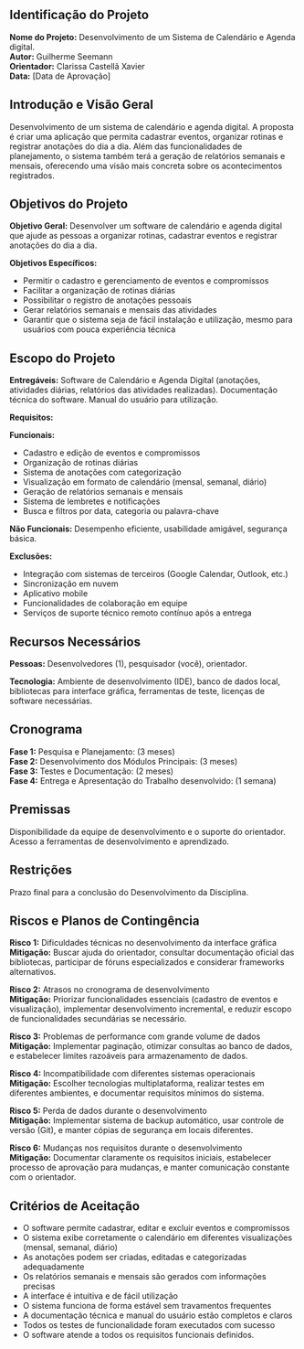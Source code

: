 ## Identificação do Projeto 
**Nome do Projeto:** Desenvolvimento de um Sistema de Calendário e Agenda digital.  
**Autor:** Guilherme Seemann  
**Orientador:** Clarissa Castellã Xavier  
**Data:** [Data de Aprovação]  

## Introdução e Visão Geral 
 
Desenvolvimento de um sistema de calendário e agenda digital. A proposta é criar uma aplicação que permita cadastrar eventos, organizar rotinas e registrar anotações do dia a dia. Além das funcionalidades de planejamento, o sistema também terá a geração de relatórios semanais e mensais, oferecendo uma visão mais concreta sobre os acontecimentos registrados. 

## Objetivos do Projeto
**Objetivo Geral:**
Desenvolver um software de calendário e agenda digital que ajude as pessoas a organizar rotinas, cadastrar eventos e registrar anotações do dia a dia.

**Objetivos Específicos:**
- Permitir o cadastro e gerenciamento de eventos e compromissos
- Facilitar a organização de rotinas diárias
- Possibilitar o registro de anotações pessoais
- Gerar relatórios semanais e mensais das atividades
- Garantir que o sistema seja de fácil instalação e utilização, mesmo para usuários com pouca experiência técnica 
  
## Escopo do Projeto
**Entregáveis:**
Software de Calendário e Agenda Digital (anotações, atividades diárias, relatórios das atividades realizadas).
Documentação técnica do software.
Manual do usuário para utilização.

 
**Requisitos:**  

**Funcionais:**
- Cadastro e edição de eventos e compromissos
- Organização de rotinas diárias
- Sistema de anotações com categorização
- Visualização em formato de calendário (mensal, semanal, diário)
- Geração de relatórios semanais e mensais
- Sistema de lembretes e notificações
- Busca e filtros por data, categoria ou palavra-chave 
 
**Não Funcionais:** Desempenho eficiente, usabilidade amigável, segurança básica. 
 
**Exclusões:**
- Integração com sistemas de terceiros (Google Calendar, Outlook, etc.)
- Sincronização em nuvem
- Aplicativo mobile
- Funcionalidades de colaboração em equipe
- Serviços de suporte técnico remoto contínuo após a entrega 
 
## Recursos Necessários
**Pessoas:** Desenvolvedores (1), pesquisador (você), orientador. 
 
**Tecnologia:** Ambiente de desenvolvimento (IDE), banco de dados local, bibliotecas para interface gráfica, ferramentas de teste, licenças de software necessárias. 
 
## Cronograma 
**Fase 1:** Pesquisa e Planejamento: (3 meses)  
**Fase 2:** Desenvolvimento dos Módulos Principais: (3 meses)  
**Fase 3:** Testes e Documentação: (2 meses)  
**Fase 4:** Entrega e Apresentação do Trabalho desenvolvido: (1 semana)   

## Premissas 
 
Disponibilidade da equipe de desenvolvimento e o suporte do orientador.
Acesso a ferramentas de desenvolvimento e aprendizado.

## Restrições 
 
Prazo final para a conclusão do Desenvolvimento da Disciplina.  

## Riscos e Planos de Contingência

**Risco 1:** Dificuldades técnicas no desenvolvimento da interface gráfica  
**Mitigação:** Buscar ajuda do orientador, consultar documentação oficial das bibliotecas, participar de fóruns especializados e considerar frameworks alternativos.

**Risco 2:** Atrasos no cronograma de desenvolvimento  
**Mitigação:** Priorizar funcionalidades essenciais (cadastro de eventos e visualização), implementar desenvolvimento incremental, e reduzir escopo de funcionalidades secundárias se necessário.

**Risco 3:** Problemas de performance com grande volume de dados  
**Mitigação:** Implementar paginação, otimizar consultas ao banco de dados, e estabelecer limites razoáveis para armazenamento de dados.

**Risco 4:** Incompatibilidade com diferentes sistemas operacionais  
**Mitigação:** Escolher tecnologias multiplataforma, realizar testes em diferentes ambientes, e documentar requisitos mínimos do sistema.

**Risco 5:** Perda de dados durante o desenvolvimento  
**Mitigação:** Implementar sistema de backup automático, usar controle de versão (Git), e manter cópias de segurança em locais diferentes.

**Risco 6:** Mudanças nos requisitos durante o desenvolvimento  
**Mitigação:** Documentar claramente os requisitos iniciais, estabelecer processo de aprovação para mudanças, e manter comunicação constante com o orientador.

## Critérios de Aceitação

- O software permite cadastrar, editar e excluir eventos e compromissos
- O sistema exibe corretamente o calendário em diferentes visualizações (mensal, semanal, diário)
- As anotações podem ser criadas, editadas e categorizadas adequadamente
- Os relatórios semanais e mensais são gerados com informações precisas
- A interface é intuitiva e de fácil utilização
- O sistema funciona de forma estável sem travamentos frequentes
- A documentação técnica e manual do usuário estão completos e claros
- Todos os testes de funcionalidade foram executados com sucesso
- O software atende a todos os requisitos funcionais definidos.
